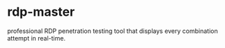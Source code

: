 # rdp-master
professional RDP penetration testing tool that displays every combination attempt in real-time.
